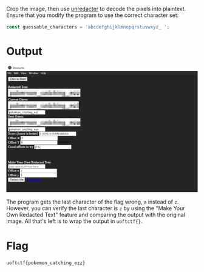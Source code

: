 Crop the image, then use [unredacter](https://github.com/bishopfox/unredacter) to decode the pixels into plaintext. Ensure that you modify the program to use the correct character set:

```ts
const guessable_characters = 'abcdefghijklmnopqrstuvwxyz_ ';
```

# Output

![The output](output.png)

The program gets the last character of the flag wrong, `a` instead of `z`. However, you can verify the last character is `z` by using the "Make Your Own Redacted Text" feature and comparing the output with the original image. All that's left is to wrap the output in `uoftctf{}`.

# Flag

`uoftctf{pokemon_catching_ezz}`
